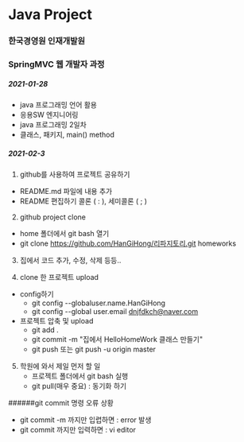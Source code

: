 # Java Project
### 한국경영원 인재개발원
### SpringMVC 웹 개발자 과정

##### 2021-01-28

* java 프로그래밍 언어 활용
* 응용SW 엔지니어링
* java 프로그래밍 2일차
* 클래스, 패키지, main() method

##### 2021-02-3
  1. github를 사용하여 프로젝트 공유하기
  * README.md 파일에 내용 추가
  * README 편집하기 
    콜론 ( : ), 세미콜론 ( ; )

  2. github project clone
  * home 폴더에서 git bash 열기
  * git clone https://github.com/HanGiHong/리파지토리.git homeworks

  3. 집에서 코드 추가, 수정, 삭제 등등..
  
  4. clone 한 프로젝트 upload
  * config하기
      - git config --globaluser.name.HanGiHong
      - git config --global user.email dnjfdkch@naver.com
  * 프로젝트 압축 및 upload
       - git add .
       - git commit -m "집에서 HelloHomeWork 클래스 만들기"
       - git push 또는 git push -u origin master

  5. 학원에 와서 제일 먼저 할 일
      - 프로젝트 폴더에서 git bash 실행
      - git pull(매우 중요) : 동기화 하기






 ######git commit 명령 오류 상황  
  * git commit -m 까지만 입렵하면 : error 발생
  * git commit 까지만 입력하면 : vi editor